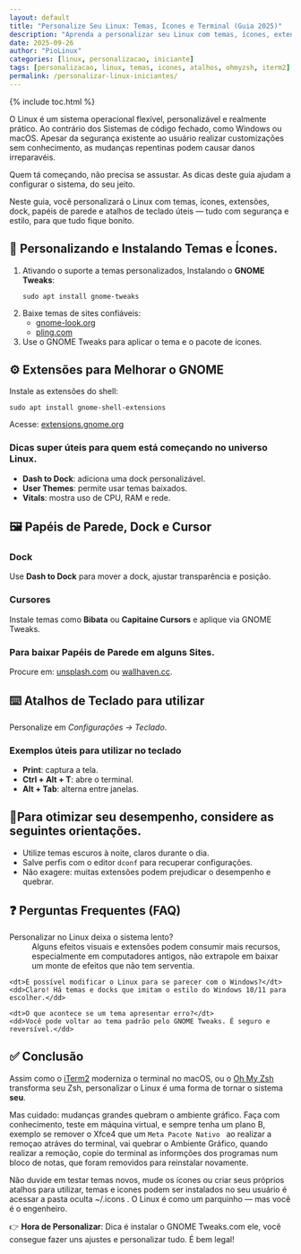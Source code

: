 ```yaml
---
layout: default
title: "Personalize Seu Linux: Temas, Ícones e Terminal (Guia 2025)"
description: "Aprenda a personalizar seu Linux com temas, ícones, extensões e atalhos. Deixe seu sistema com a sua cara — como um terminal com Oh My Zsh."
date: 2025-09-26
author: "PioLinux"
categories: [linux, personalizacao, iniciante]
tags: [personalizacao, linux, temas, icones, atalhos, ohmyzsh, iterm2]
permalink: /personalizar-linux-iniciantes/
---
```



{% include toc.html %}



<section class="post-content">

  <p>
   O Linux é um sistema operacional flexível, personalizável e realmente prático. Ao contrário dos Sistemas de código fechado, como Windows ou macOS. Apesar da segurança existente ao usuário realizar customizações sem conhecimento, as mudanças repentinas podem causar danos irreparavéis.
  </p>
  <p>
    Quem tá começando, não precisa se assustar. As dicas deste guia ajudam a configurar o sistema, do seu jeito.
  </p>
  <p>
    Neste guia, você personalizará o Linux com temas, ícones, extensões, dock, papéis de parede e atalhos de teclado úteis — tudo com segurança e estilo, para que tudo fique bonito.
  </p>

  <h2>🎨 Personalizando e  Instalando Temas e Ícones.</h2>
  <ol>
    <li>
     Ativando o suporte a temas personalizados, Instalando o <strong>GNOME Tweaks</strong>:
      <pre><code>sudo apt install gnome-tweaks</code></pre>
    </li>
    <li>
      Baixe temas de sites confiáveis:
      <ul>
        <li><a href="https://www.gnome-look.org" target="_blank">gnome-look.org</a></li>
        <li><a href="https://www.pling.com" target="_blank">pling.com</a></li>
      </ul>
    </li>
    <li>
      Use o GNOME Tweaks para aplicar o tema e o pacote de ícones.
    </li>
  </ol>

  <h2>⚙️ Extensões para Melhorar o GNOME</h2>
  <p>
    Instale as extensões do shell:
  </p>
  <pre><code>sudo apt install gnome-shell-extensions</code></pre>
  <p>
    Acesse: <a href="https://extensions.gnome.org" target="_blank">extensions.gnome.org</a>
  </p>

  <h3>Dicas super úteis para quem está começando no universo Linux.</h3>
  <ul>
    <li><strong>Dash to Dock</strong>: adiciona uma dock personalizável.</li>
    <li><strong>User Themes</strong>: permite usar temas baixados.</li>
    <li><strong>Vitals</strong>: mostra uso de CPU, RAM e rede.</li>
  </ul>

  <h2>🖼️ Papéis de Parede, Dock e Cursor</h2>
  <h3>Dock</h3>
  <p>
    Use <strong>Dash to Dock</strong> para mover a dock, ajustar transparência e posição.
  </p>

  <h3>Cursores</h3>
  <p>
    Instale temas como <strong>Bibata</strong> ou <strong>Capitaine Cursors</strong> e aplique via GNOME Tweaks.
  </p>

  <h3>Para baixar Papéis de Parede em alguns Sites.</h3>
  <p>
    Procure em:
    <a href="https://unsplash.com" target="_blank">unsplash.com</a> ou
    <a href="https://wallhaven.cc" target="_blank">wallhaven.cc</a>.
  </p>

  <h2>⌨️ Atalhos de Teclado para utilizar</h2>
  <p>
    Personalize em <em>Configurações → Teclado</em>.
  </p>
  <h3>Exemplos úteis para utilizar no teclado</h3>
  <ul>
    <li><strong>Print</strong>: captura a tela.</li>
    <li><strong>Ctrl + Alt + T</strong>: abre o terminal.</li>
    <li><strong>Alt + Tab</strong>: alterna entre janelas.</li>
  </ul>

  <h2>📌Para otimizar seu desempenho, considere as seguintes orientações.</h2>
  <ul>
    <li>Utilize temas escuros à noite, claros durante o dia.</li>
    <li>Salve perfis com o editor <code>dconf</code> para recuperar configurações.</li>
    <li>Não exagere: muitas extensões podem prejudicar o desempenho e quebrar.</li>
  </ul>

  <h2>❓ Perguntas Frequentes (FAQ)</h2>
  <dl>
    <dt>Personalizar no Linux deixa o sistema lento?</dt>
    <dd>Alguns efeitos visuais e extensões podem consumir mais recursos, especialmente em computadores antigos, não extrapole em baixar um monte de efeitos que não tem serventia.</dd>

    <dt>É possível modificar o Linux para se parecer com o Windows?</dt>
    <dd>Claro! Há temas e docks que imitam o estilo do Windows 10/11 para escolher.</dd>

    <dt>O que acontece se um tema apresentar erro?</dt>
    <dd>Você pode voltar ao tema padrão pelo GNOME Tweaks. É seguro e reversível.</dd>
  </dl>

  <h2>✅ Conclusão</h2>
  <p>
    Assim como o <a href="https://iterm2.com">iTerm2</a> moderniza o terminal no macOS, ou o <a href="https://ohmyz.sh">Oh My Zsh</a> transforma seu Zsh, personalizar o Linux é uma forma de tornar o sistema <strong>seu</strong>.
  </p>
  <p>
    Mas cuidado: mudanças grandes quebram o ambiente gráfico. Faça com conhecimento, teste em máquina virtual, e sempre tenha um plano B, exemplo se remover o Xfce4  que um <code>Meta Pacote Nativo </code> ao realizar a remoçao atráves do terminal, vai quebrar o Ambiente Gráfico, quando realizar a remoção, copie do terminal as informções dos programas num bloco de notas, que foram removidos para reinstalar novamente.
  </p>
  <p>
    Não duvide em testar temas novos, mude os ícones ou criar seus próprios atalhos para utilizar, temas e icones podem ser instalados no seu usuário é acessar a pasta oculta  ~/.icons  . O Linux é como um parquinho — mas você é o engenheiro.
  </p>
  <p>
    👉 <strong>Hora de Personalizar</strong>: Dica é instalar o GNOME Tweaks.com ele, você consegue fazer uns ajustes e personalizar tudo. É bem legal!

